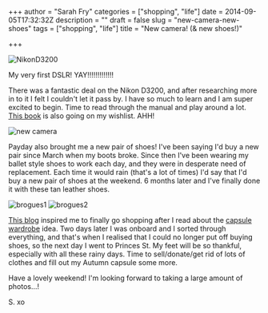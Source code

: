 +++
author = "Sarah Fry"
categories = ["shopping", "life"]
date = 2014-09-05T17:32:32Z
description = ""
draft = false
slug = "new-camera-new-shoes"
tags = ["shopping", "life"]
title = "New camera! (& new shoes!)"

+++


![NikonD3200](/content/images/2014/Sep/IMG_2083-copy.jpg)

My very first DSLR! YAY!!!!!!!!!!!!!

There was a fantastic deal on the Nikon D3200, and after researching more in to it I felt I couldn't let it pass by. I have so much to learn and I am super excited to begin. Time to read through the manual and play around a lot. [This book](http://www.amazon.co.uk/Nikon-D3200-Snapshots-Great-Shots/dp/0321864433) is also going on my wishlist. AHH!

![new camera](/content/images/2014/Sep/IMG_20140901_174659-copy-1.jpg)

Payday also brought me a new pair of shoes! I've been saying I'd buy a new pair since March when my boots broke. Since then I've been wearing my ballet style shoes to work each day, and they were in desperate need of replacement. Each time it would rain (that's a lot of times) I'd say that I'd buy a new pair of shoes at the weekend. 6 months later and I've finally done it with these tan leather shoes. 

![brogues1](/content/images/2014/Sep/DSC_0034-copy.jpg)
![brogues2](/content/images/2014/Sep/DSC_0032-copy.jpg)

[This blog](http://www.un-fancy.com/) inspired me to finally go shopping after I read about the [capsule wardrobe](http://www.un-fancy.com/capsule-wardrobe-101/what-is-a-capsule-wardrobe-anyway/) idea. Two days later I was onboard and I sorted through everything, and that's when I realised that I could no longer put off buying shoes, so the next day I went to Princes St. My feet will be so thankful, especially with all these rainy days. Time to sell/donate/get rid of lots of clothes and fill out my Autumn capsule some more.

Have a lovely weekend! I'm looking forward to taking a large amount of photos...!

S. xo

